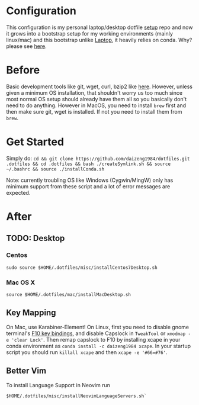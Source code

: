# Configuration
This configuration is my personal laptop/desktop dotfile [setup](http://blog.smalleycreative.com/tutorials/using-git-and-github-to-manage-your-dotfiles/) repo and now it grows into a bootstrap setup for my working environments (mainly linux/mac) and this bootstrap unlike [Laptop](https://github.com/thoughtbot/laptop), it heavily relies on conda. Why? please see [here](https://daizeng1984.github.io/jekyll/update/2018/11/18/conda-everything.html).

# Before
Basic development tools like git, wget, curl, bzip2 like [here](https://github.com/daizeng1984/dotfiles/blob/master/misc/installCentos7.sh). However, unless given a minimum OS installation, that shouldn't worry us too much since most normal OS setup should already have them all so you basically don't need to do anything. However in MacOS, you need to install `brew` first and then make sure git, wget is installed. If not you need to install them from `brew`.

# Get Started
Simply do: `cd && git clone https://github.com/daizeng1984/dotfiles.git .dotfiles && cd .dotfiles && bash ./createSymlink.sh && source ~/.bashrc && source ./installConda.sh`

Note: currently troubling OS like Windows (Cygwin/MingW) only has minimum support from these script and a lot of error messages are expected.

# After

## TODO: Desktop
### Centos
```{bash}
sudo source $HOME/.dotfiles/misc/installCentos7Desktop.sh
```

### Mac OS X
```{bash}
source $HOME/.dotfiles/mac/installMacDesktop.sh
```
## Key Mapping

On Mac, use Karabiner-Element!
On Linux, first you need to disable gnome terminal's [F10 key bindings](https://ubuntu-tutorials.com/2007/07/16/disabling-the-f10-key-menu-accelerators-in-gnome-terminal/), and disable Capslock in `TweakTool` or `xmodmap -e 'clear Lock'`. Then remap capslock to F10 by installing xcape in your conda environment as `conda install -c daizeng1984 xcape`. In your startup script you should run `killall xcape` and then `xcape -e '#66=#76'`. 

## Better Vim
To install Language Support in Neovim run 

```{bash}
$HOME/.dotfiles/misc/installNeovimLanguageServers.sh`
```
